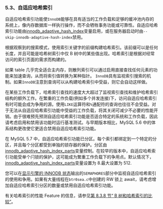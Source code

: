 ### 5.3、自适应哈希索引

自适应哈希索引功能使`InnoDB`能够在具有适当的工作负载和足够的缓冲池内存的系统上，像内存数据库一样执行操作，而不会牺牲事务功能或可靠性。自适应哈希索引功能由[innodb_adaptive_hash_index](https://www.docs4dev.com/docs/zh/mysql/5.7/reference/innodb-parameters.html#sysvar_innodb_adaptive_hash_index)变量启用，或在服务器启动时由`--skip-innodb-adaptive-hash-index`禁用。

根据观察到的搜索模式，使用索引关键字的前缀构建哈希索引。该前缀可以是任何长度，并且可能是哈希树索引中仅 B 树中的某些值出现。哈希索引是根据对经常访问的索引页面的需求而构建的。

如果 table 几乎完全适合主内存，则散列索引可以通过启用直接查找任何元素的功能来加速查询，从而将索引值转换为某种指针。 `InnoDB`具有监视索引搜索的机制。如果`InnoDB`注意到查询可以从构建哈希索引中受益，则它会自动这样做。

在某些工作负载下，哈希索引查找的速度大大超过了监视索引查找和维护哈希索引结构的额外工作。在繁重的工作负载(例如多个并发连接)下，访问自适应哈希索引有时可能会成为争用的源。使用`LIKE`运算符和`%`通配符的查询也往往不会受益。对于无法从自适应哈希索引功能中受益的工作负载，将其关闭可减少不必要的性能开销。由于很难预先预测自适应哈希索引功能是否适合特定的系统和工作负载，因此请考虑启用和禁用该功能时运行基准测试。与早期版本相比，MySQL 5.6 中的体系结构更改使它更适合禁用自适应哈希索引功能。

在 MySQL 5.7 中，自适应哈希索引功能已分区。每个索引都绑定到一个特定的分区，并且每个分区都受到单独的锁存器的保护。分区由[innodb_adaptive_hash_index_parts](https://www.docs4dev.com/docs/zh/mysql/5.7/reference/innodb-parameters.html#sysvar_innodb_adaptive_hash_index_parts)变量控制。在较早的版本中，自适应哈希索引功能受单个闩锁的保护，这可能成为繁重工作负载下的争用点。默认情况下，[innodb_adaptive_hash_index_parts](https://www.docs4dev.com/docs/zh/mysql/5.7/reference/innodb-parameters.html#sysvar_innodb_adaptive_hash_index_parts)变量设置为 8.最大设置为 512.

您可以在[显示引擎的 INNODB 状态](https://www.docs4dev.com/docs/zh/mysql/5.7/reference/show-engine.html)输出的`SEMAPHORES`部分中监视自适应哈希索引的使用和争用。如果有大量线程在`btr0sea.c`中创建的 RW 锁上 await，请考虑增加自适应哈希索引分区的数量或禁用自适应哈希索引功能。

有关哈希索引的性能 Feature 的信息，请参见[第 8.3.8 节“ B 树和哈希索引的比较”](https://www.docs4dev.com/docs/zh/mysql/5.7/reference/index-btree-hash.html)。

